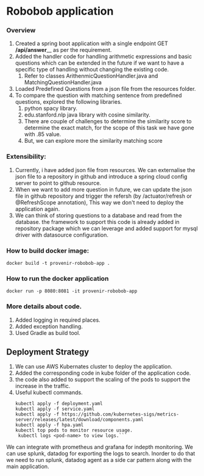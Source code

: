# Robobob application
### Overview

1. Created a spring boot application with a single endpoint GET **/api/answer**__ as per the requirement.
2. Added the handler code for handling arithmetic expressions and basic questions which can be extended in the future if we want to have a specific type of handling without changing the existing code.
   1. Refer to classes ArithenmicQuestionHandler.java and MatchingQuestionHandler.java
3. Loaded Predefined Questions from a json file from the resources folder.
4. To compare the question with matching sentence from predefined questions, explored the following libraries.
   1. python spacy library.
   2. edu.stanford.nlp java library with cosine similarity.
   3. There are couple of challenges to determine the similarity score to determine the exact match, for the scope of this task we have gone with .85 value. 
   4. But, we can explore more the similarity matching score 

### Extensibility:
1. Currently, i have added json file from resources. We can externalise the json file to a repository in github and introduce a spring cloud config server to point to github resource.
2. When we want to add more question in future, we can update the json file in github repository and trigger the refersh (by /actuator/refresh or @RefreshScope annotation), This way we don't need to deploy the application again.
3. We can think of storing questions to a database and read from the database. the framework to support this code is already added in repository package which we can leverage and added support for mysql driver with datasource configuration.


### How to build docker image:
```docker build -t provenir-robobob-app .```
### How to run the docker application
```docker run -p 8080:8081 -it provenir-robobob-app```

### More details about code.
1. Added logging in required places.
2. Added exception handling.
3. Used Gradle as build tool.



## Deployment Strategy
1. We can use AWS Kubernates cluster to deploy the application.
2. Added the corresponding code in kube folder of the application code.
3. the code also added to support the scaling of the pods to support the increase in the traffic.
4. Useful kubectl commands.
   ```
   kubectl apply -f deployment.yaml
   kubectl apply -f service.yaml
   kubectl apply -f https://github.com/kubernetes-sigs/metrics-server/releases/latest/download/components.yaml
   kubectl apply -f hpa.yaml
   kubectl top pods to monitor resource usage.
    kubectl logs <pod-name> to view logs.```
We can integrate with prometheus and grafana for indepth monitoring.
We can use splunk, datadog for exporting the logs to search. Inorder to do that we need to run splunk, datadog agent as a side car pattern along with the main application.
